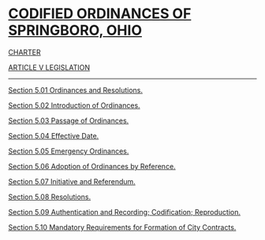 [CODIFIED ORDINANCES OF SPRINGBORO, OHIO](index.html)
=====================================================

[CHARTER](1289a412.html)

[ARTICLE V LEGISLATION](1382a412.html)

* * * * *

[Section 5.01 Ordinances and Resolutions.](1384a412.html)

[Section 5.02 Introduction of Ordinances.](1388a412.html)

[Section 5.03 Passage of Ordinances.](138ca412.html)

[Section 5.04 Effective Date.](1391a412.html)

[Section 5.05 Emergency Ordinances.](1395a412.html)

[Section 5.06 Adoption of Ordinances by Reference.](139aa412.html)

[Section 5.07 Initiative and Referendum.](139ea412.html)

[Section 5.08 Resolutions.](13a3a412.html)

[Section 5.09 Authentication and Recording; Codification;
Reproduction.](13a7a412.html)

[Section 5.10 Mandatory Requirements for Formation of City
Contracts.](13ada412.html)
